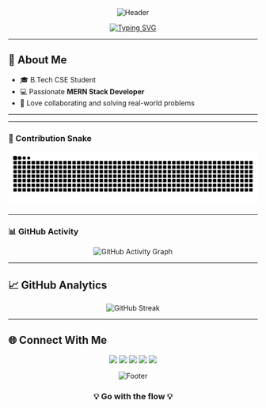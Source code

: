 <!-- ## Hi there 👋 -->
<div align="center">
  <img src="https://capsule-render.vercel.app/api?type=waving&color=gradient&customColorList=6,11,20&height=200&section=header&text=Harsh%20Chaturvedi&fontSize=80&fontAlignY=35&animation=twinkling&fontColor=white" alt="Header"/>
</div>

<!-- Typing SVG -->
<p align="center">
  <a href="https://git.io/typing-svg">
    <img src="https://readme-typing-svg.herokuapp.com?font=Fira+Code&weight=500&size=28&pause=1000&color=6C63FF&center=true&vCenter=true&width=600&lines=Full+Stack+Developer+⚡;Crafting+Scalable+Web+Apps+✨;MERN+Stack+%7C+Cloud+Explorer+☁️" alt="Typing SVG" />
  </a>
</p>

---

## 🌟 About Me  
- 🎓 B.Tech CSE Student  
- 💻 Passionate **MERN Stack Developer**  
- 🤝 Love collaborating and solving real-world problems  

---

<!--
<div align="center">
  <img align="center" src="https://media.tenor.com/itjFesV8_RUAAAAi/soulja-boy-pepe.gif" width="200">
</div>
-->

---

<!-- snake gif -->
### 🐍 Contribution Snake

<p align="center">
  <img src="https://github.com/HarshChaturvedi27/HarshChaturvedi27/blob/output/github-contribution-grid-snake-dark.svg" alt="snake animation" />
</p>

<!-- /snake gif -->

---

### 📊 GitHub Activity
<p align="center">
  <img src="https://github-readme-activity-graph.vercel.app/graph?username=HarshChaturvedi27&theme=react-dark&hide_border=true" alt="GitHub Activity Graph" />
</p>

---

## 📈 **GitHub Analytics**
<!--
<div align="center">
  <picture>
    <source media="(max-width: 768px)" srcset="https://github-readme-stats.vercel.app/api?username=HarshChaturvedi27&show_icons=true&theme=tokyonight&include_all_commits=true&count_private=true&border_color=6366f1&hide_title=true">
    <img src="https://github-readme-stats.vercel.app/api?username=HarshChaturvedi27&show_icons=true&theme=tokyonight&include_all_commits=true&count_private=true&border_color=6366f1" alt="GitHub Stats"/>
  </picture>
</div>

<div align="center">
  <picture>
    <source media="(max-width: 768px)" srcset="https://github-readme-stats.vercel.app/api/top-langs/?username=HarshChaturvedi27&layout=compact&theme=tokyonight&border_color=6366f1&hide_title=true">
    <img src="https://github-readme-stats.vercel.app/api/top-langs/?username=HarshChaturvedi27&layout=compact&theme=tokyonight&border_color=6366f1" alt="Top Languages"/>
  </picture>
</div>
-->

<div align="center">
  <img src="https://github-readme-streak-stats.herokuapp.com/?user=HarshChaturvedi27&theme=tokyonight&border=6366f1" alt="GitHub Streak"/>
</div>

---

## 🌐 Connect With Me

<div align="center">

[<img src="https://img.shields.io/badge/LinkedIn-0077B5?style=for-the-badge&logo=linkedin&logoColor=white" />](https://www.linkedin.com/in/harshchaturvedi5/)
[<img src="https://img.shields.io/badge/Gmail-D14836?style=for-the-badge&logo=gmail&logoColor=white" />](mailto:harshchaturvedi073@gmail.com)
[<img src="https://img.shields.io/badge/GitHub-181717?style=for-the-badge&logo=github&logoColor=white" />](https://github.com/HarshChaturvedi27/)
[<img src="https://img.shields.io/badge/LeetCode-FFA116?style=for-the-badge&logo=leetcode&logoColor=black" />](https://leetcode.com/u/harass/)
[<img src="https://img.shields.io/badge/Instagram-E4405F?style=for-the-badge&logo=instagram&logoColor=white" />](https://instagram.com/haras_eu/)

</div>

<div align="center">
  <img src="https://capsule-render.vercel.app/api?type=waving&color=gradient&customColorList=6,11,20&height=100&section=footer" alt="Footer"/>
  
  <h3>💡 Go with the flow 💡</h3>
</div>

<!--
**HarshChaturvedi27/HarshChaturvedi27** is a ✨ _special_ ✨ repository because its `README.md` (this file) appears on your GitHub profile.

Here are some ideas to get you started:

- 🔭 I’m currently working on ...
- 🌱 I’m currently learning ...
- 👯 I’m looking to collaborate on ...
- 🤔 I’m looking for help with ...
- 💬 Ask me about ...
- 📫 How to reach me: ...
- 😄 Pronouns: ...
- ⚡ Fun fact: ...
-->
